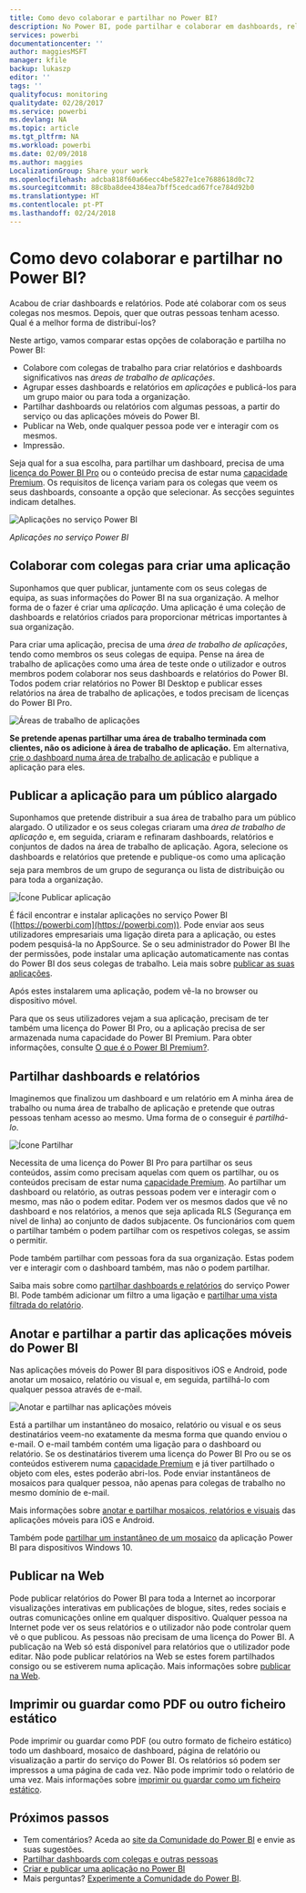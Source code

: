 ```yaml
---
title: Como devo colaborar e partilhar no Power BI?
description: No Power BI, pode partilhar e colaborar em dashboards, relatórios, mosaicos e aplicações de diferentes formas. Cada um tem as suas vantagens.
services: powerbi
documentationcenter: ''
author: maggiesMSFT
manager: kfile
backup: lukaszp
editor: ''
tags: ''
qualityfocus: monitoring
qualitydate: 02/28/2017
ms.service: powerbi
ms.devlang: NA
ms.topic: article
ms.tgt_pltfrm: NA
ms.workload: powerbi
ms.date: 02/09/2018
ms.author: maggies
LocalizationGroup: Share your work
ms.openlocfilehash: adcba818f60a66ecc4be5827e1ce7688618d0c72
ms.sourcegitcommit: 88c8ba8dee4384ea7bff5cedcad67fce784d92b0
ms.translationtype: HT
ms.contentlocale: pt-PT
ms.lasthandoff: 02/24/2018
---
```

# <a name="how-should-i-collaborate-and-share-in-power-bi"></a>Como devo colaborar e partilhar no Power BI?

Acabou de criar dashboards e relatórios. Pode até colaborar com os seus colegas nos mesmos. Depois, quer que outras pessoas tenham acesso. Qual é a melhor forma de distribuí-los?

Neste artigo, vamos comparar estas opções de colaboração e partilha no Power BI: 

* Colabore com colegas de trabalho para criar relatórios e dashboards significativos nas *áreas de trabalho de aplicações*.
* Agrupar esses dashboards e relatórios em *aplicações* e publicá-los para um grupo maior ou para toda a organização.
* Partilhar dashboards ou relatórios com algumas pessoas, a partir do serviço ou das aplicações móveis do Power BI.
* Publicar na Web, onde qualquer pessoa pode ver e interagir com os mesmos.
* Impressão. 

Seja qual for a sua escolha, para partilhar um dashboard, precisa de uma [licença do Power BI Pro](service-free-vs-pro.md) ou o conteúdo precisa de estar numa [capacidade Premium](service-premium.md). Os requisitos de licença variam para os colegas que veem os seus dashboards, consoante a opção que selecionar. As secções seguintes indicam detalhes. 

![Aplicações no serviço Power BI](media/service-how-to-collaborate-distribute-dashboards-reports/power-bi-apps-home-blog.png)

*Aplicações no serviço Power BI*

## <a name="collaborate-with-coworkers-to-create-an-app"></a>Colaborar com colegas para criar uma aplicação
Suponhamos que quer publicar, juntamente com os seus colegas de equipa, as suas informações do Power BI na sua organização. A melhor forma de o fazer é criar uma *aplicação*. Uma aplicação é uma coleção de dashboards e relatórios criados para proporcionar métricas importantes à sua organização. 

Para criar uma aplicação, precisa de uma *área de trabalho de aplicações*, tendo como membros os seus colegas de equipa. Pense na área de trabalho de aplicações como uma área de teste onde o utilizador e outros membros podem colaborar nos seus dashboards e relatórios do Power BI. Todos podem criar relatórios no Power BI Desktop e publicar esses relatórios na área de trabalho de aplicações, e todos precisam de licenças do Power BI Pro.

![Áreas de trabalho de aplicações](media/service-how-to-collaborate-distribute-dashboards-reports/power-bi-apps-workspaces.png)

**Se pretende apenas partilhar uma área de trabalho terminada com clientes, não os adicione à área de trabalho de aplicação.** Em alternativa, [crie o dashboard numa área de trabalho de aplicação](service-create-distribute-apps.md) e publique a aplicação para eles. 

## <a name="publish-your-app-to-a-broad-audience"></a>Publicar a aplicação para um público alargado
Suponhamos que pretende distribuir a sua área de trabalho para um público alargado. O utilizador e os seus colegas criaram uma *área de trabalho de aplicação* e, em seguida, criaram e refinaram dashboards, relatórios e conjuntos de dados na área de trabalho de aplicação. Agora, selecione os dashboards e relatórios que pretende e publique-os como uma aplicação &#151; seja para membros de um grupo de segurança ou lista de distribuição ou para toda a organização. 

![Ícone Publicar aplicação](media/service-how-to-collaborate-distribute-dashboards-reports/power-bi-app-publish-600.png)

É fácil encontrar e instalar aplicações no serviço Power BI ([https://powerbi.com](https://powerbi.com)). Pode enviar aos seus utilizadores empresariais uma ligação direta para a aplicação, ou estes podem pesquisá-la no AppSource. Se o seu administrador do Power BI lhe der permissões, pode instalar uma aplicação automaticamente nas contas do Power BI dos seus colegas de trabalho. Leia mais sobre [publicar as suas aplicações](service-create-distribute-apps.md#publish-your-app). 

Após estes instalarem uma aplicação, podem vê-la no browser ou dispositivo móvel.

Para que os seus utilizadores vejam a sua aplicação, precisam de ter também uma licença do Power BI Pro, ou a aplicação precisa de ser armazenada numa capacidade do Power BI Premium. Para obter informações, consulte [O que é o Power BI Premium?](service-premium.md).

## <a name="share-dashboards-and-reports"></a>Partilhar dashboards e relatórios
Imaginemos que finalizou um dashboard e um relatório em A minha área de trabalho ou numa área de trabalho de aplicação e pretende que outras pessoas tenham acesso ao mesmo. Uma forma de o conseguir é *partilhá-lo*. 

![Ícone Partilhar](media/service-how-to-collaborate-distribute-dashboards-reports/power-bi-share-in-situ.png)

Necessita de uma licença do Power BI Pro para partilhar os seus conteúdos, assim como precisam aquelas com quem os partilhar, ou os conteúdos precisam de estar numa [capacidade Premium](service-premium.md). Ao partilhar um dashboard ou relatório, as outras pessoas podem ver e interagir com o mesmo, mas não o podem editar. Podem ver os mesmos dados que vê no dashboard e nos relatórios, a menos que seja aplicada RLS (Segurança em nível de linha) ao conjunto de dados subjacente. Os funcionários com quem o partilhar também o podem partilhar com os respetivos colegas, se assim o permitir. 

Pode também partilhar com pessoas fora da sua organização. Estas podem ver e interagir com o dashboard também, mas não o podem partilhar. 

Saiba mais sobre como [partilhar dashboards e relatórios](service-share-dashboards.md) do serviço Power BI. Pode também adicionar um filtro a uma ligação e [partilhar uma vista filtrada do relatório](service-share-reports.md).

## <a name="annotate-and-share-from-the-power-bi-mobile-apps"></a>Anotar e partilhar a partir das aplicações móveis do Power BI
Nas aplicações móveis do Power BI para dispositivos iOS e Android, pode anotar um mosaico, relatório ou visual e, em seguida, partilhá-lo com qualquer pessoa através de e-mail. 

![Anotar e partilhar nas aplicações móveis](media/service-how-to-collaborate-distribute-dashboards-reports/power-bi-iphone-annotate.png)

Está a partilhar um instantâneo do mosaico, relatório ou visual e os seus destinatários veem-no exatamente da mesma forma que quando enviou o e-mail. O e-mail também contém uma ligação para o dashboard ou relatório. Se os destinatários tiverem uma licença do Power BI Pro ou se os conteúdos estiverem numa [capacidade Premium](service-premium.md) e já tiver partilhado o objeto com eles, estes poderão abri-los. Pode enviar instantâneos de mosaicos para qualquer pessoa, não apenas para colegas de trabalho no mesmo domínio de e-mail.

Mais informações sobre [anotar e partilhar mosaicos, relatórios e visuais](mobile-annotate-and-share-a-tile-from-the-mobile-apps.md) das aplicações móveis para iOS e Android.

Também pode [partilhar um instantâneo de um mosaico](mobile-share-tile-windows-10-phone-app.md) da aplicação Power BI para dispositivos Windows 10.

## <a name="publish-to-the-web"></a>Publicar na Web
Pode publicar relatórios do Power BI para toda a Internet ao incorporar visualizações interativas em publicações de blogue, sites, redes sociais e outras comunicações online em qualquer dispositivo. Qualquer pessoa na Internet pode ver os seus relatórios e o utilizador não pode controlar quem vê o que publicou. As pessoas não precisam de uma licença do Power BI. A publicação na Web só está disponível para relatórios que o utilizador pode editar. Não pode publicar relatórios na Web se estes forem partilhados consigo ou se estiverem numa aplicação. Mais informações sobre [publicar na Web](service-publish-to-web.md).

## <a name="print-or-save-as-pdf-or-other-static-file"></a>Imprimir ou guardar como PDF ou outro ficheiro estático
Pode imprimir ou guardar como PDF (ou outro formato de ficheiro estático) todo um dashboard, mosaico de dashboard, página de relatório ou visualização a partir do serviço do Power BI. Os relatórios só podem ser impressos a uma página de cada vez. Não pode imprimir todo o relatório de uma vez. Mais informações sobre [imprimir ou guardar como um ficheiro estático](service-print.md).

## <a name="next-steps"></a>Próximos passos
* Tem comentários? Aceda ao [site da Comunidade do Power BI](https://community.powerbi.com/) e envie as suas sugestões.
* [Partilhar dashboards com colegas e outras pessoas](service-share-dashboards.md)
* [Criar e publicar uma aplicação no Power BI](service-create-distribute-apps.md)
* Mais perguntas? [Experimente a Comunidade do Power BI](http://community.powerbi.com/).

